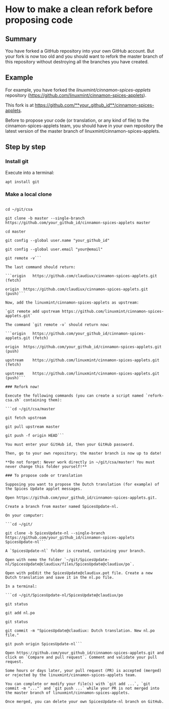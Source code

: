 # How to make a clean refork before proposing code

## Summary

You have forked a GitHub repository into your own GitHub account. But your fork is now too old and you should want to refork the master branch of this repository without destroying all the branches you have created.

## Example

For example, you have forked the _linuxmint/cinnamon-spices-applets_ repository (https://github.com/linuxmint/cinnamon-spices-applets).

This fork is at https://github.com/**your_github_id**/cinnamon-spices-applets.

Before to propose your code (or translation, or any kind of file) to the cinnamon-spices-applets team, you should have in your own repository the latest version of the master branch of linuxmint/cinnamon-spices-applets.

## Step by step

### Install git

Execute into a terminal:

  `apt install git`

### Make a local clone

```mkdir -p ~/git/csa

cd ~/git/csa

git clone -b master --single-branch https://github.com/your_github_id/cinnamon-spices-applets master

cd master

git config --global user.name "your_github_id"

git config --global user.email "your@email"

git remote -v```

The last command should return:

```origin	https://github.com/claudiux/cinnamon-spices-applets.git (fetch)

origin	https://github.com/claudiux/cinnamon-spices-applets.git (push)```

Now, add the linuxmint/cinnamon-spices-applets as upstream:

`git remote add upstream https://github.com/linuxmint/cinnamon-spices-applets.git`

The command `git remote -v` should return now:

```origin	https://github.com/your_github_id/cinnamon-spices-applets.git (fetch)

origin	https://github.com/your_github_id/cinnamon-spices-applets.git (push)

upstream	https://github.com/linuxmint/cinnamon-spices-applets.git (fetch)

upstream	https://github.com/linuxmint/cinnamon-spices-applets.git (push)```

### Refork now!

Execute the following commands (you can create a script named `refork-csa.sh` containing them):

```cd ~/git/csa/master

git fetch upstream

git pull upstream master

git push -f origin HEAD```

You must enter your GitHub id, then your GitHub password.

Then, go to your own repository; the master branch is now up to date!

**Do not forget: Never work directly in ~/git/csa/master! You must never change this folder yourself!**

### To propose code or translation

Supposing you want to propose the Dutch translation (for example) of the Spices Update applet messages.

Open https://github.com/your_github_id/cinnamon-spices-applets.git.

Create a branch from master named SpicesUpdate-nl.

On your computer:

```cd ~/git/

git clone -b SpicesUpdate-nl --single-branch https://github.com/your_github_id/cinnamon-spices-applets SpicesUpdate-nl```

A `SpicesUpdate-nl` folder is created, containing your branch.

Open with nemo the folder `~/git/SpicesUpdate-nl/SpicesUpdate@claudiux/files/SpicesUpdate@claudiux/po`.

Open with poEdit the SpicesUpdate@claudiux.pot file. Create a new Dutch translation and save it in the nl.po file.

In a terminal:

```cd ~/git/SpicesUpdate-nl/SpicesUpdate@claudiux/po

git status

git add nl.po

git status

git commit -m "SpicesUpdate@claudiux: Dutch translation. New nl.po file."

git push origin SpicesUpdate-nl```

Open https://github.com/your_github_id/cinnamon-spices-applets.git and click on `Compare and pull request`. Comment and validate your pull request.

Some hours or days later, your pull request (PR) is accepted (merged) or rejected by the linuxmint/cinnamon-spices-applets team.

You can complete or modify your file(s) with `git add ...`, `git commit -m "..."` and `git push ...` while your PR is not merged into the master branch of linuxmint/cinnamon-spices-applets.

Once merged, you can delete your own SpicesUpdate-nl branch on GitHub.